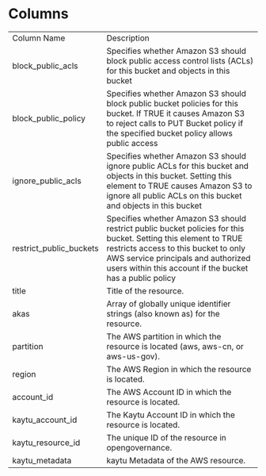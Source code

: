 # Columns  

<table>
	<tr><td>Column Name</td><td>Description</td></tr>
	<tr><td>block_public_acls</td><td>Specifies whether Amazon S3 should block public access control lists (ACLs) for this bucket and objects in this bucket</td></tr>
	<tr><td>block_public_policy</td><td>Specifies whether Amazon S3 should block public bucket policies for this bucket. If TRUE it causes Amazon S3 to reject calls to PUT Bucket policy if the specified bucket policy allows public access</td></tr>
	<tr><td>ignore_public_acls</td><td>Specifies whether Amazon S3 should ignore public ACLs for this bucket and objects in this bucket. Setting this element to TRUE causes Amazon S3 to ignore all public ACLs on this bucket and objects in this bucket</td></tr>
	<tr><td>restrict_public_buckets</td><td>Specifies whether Amazon S3 should restrict public bucket policies for this bucket. Setting this element to TRUE restricts access to this bucket to only AWS service principals and authorized users within this account if the bucket has a public policy</td></tr>
	<tr><td>title</td><td>Title of the resource.</td></tr>
	<tr><td>akas</td><td>Array of globally unique identifier strings (also known as) for the resource.</td></tr>
	<tr><td>partition</td><td>The AWS partition in which the resource is located (aws, aws-cn, or aws-us-gov).</td></tr>
	<tr><td>region</td><td>The AWS Region in which the resource is located.</td></tr>
	<tr><td>account_id</td><td>The AWS Account ID in which the resource is located.</td></tr>
	<tr><td>kaytu_account_id</td><td>The Kaytu Account ID in which the resource is located.</td></tr>
	<tr><td>kaytu_resource_id</td><td>The unique ID of the resource in opengovernance.</td></tr>
	<tr><td>kaytu_metadata</td><td>kaytu Metadata of the AWS resource.</td></tr>
</table>